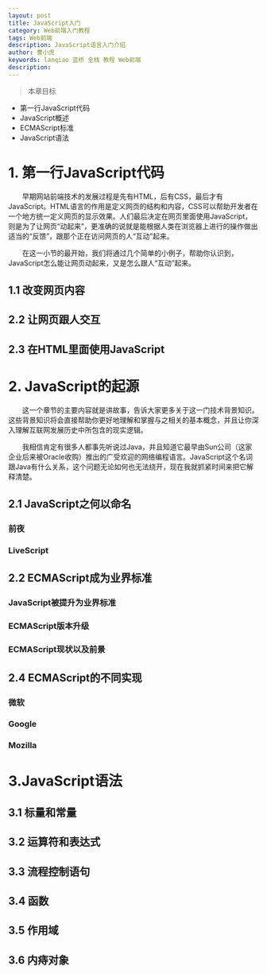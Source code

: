 ```yaml
---
layout: post
title: JavaScript入门
category: Web前端入门教程
tags: Web前端
description: JavaScript语言入门介绍
author: 曹小虎
keywords: lanqiao 蓝桥 全栈 教程 Web前端
description: 
---
```


> 本章目标

- 第一行JavaScript代码
- JavaScript概述
- ECMAScript标准
- JavaScript语法

# 1. 第一行JavaScript代码

&emsp;&emsp;早期网站前端技术的发展过程是先有HTML，后有CSS，最后才有JavaScript。HTML语言的作用是定义网页的结构和内容，CSS可以帮助开发者在一个地方统一定义网页的显示效果。人们最后决定在网页里面使用JavaScript，则是为了让网页“动起来”，更准确的说就是能根据人类在浏览器上进行的操作做出适当的“反馈”，跟那个正在访问网页的人“互动”起来。

&emsp;&emsp;在这一小节的最开始，我们将通过几个简单的小例子，帮助你认识到，JavaScript怎么能让网页动起来，又是怎么跟人“互动”起来。

## 1.1 改变网页内容

## 2.2 让网页跟人交互

## 2.3 在HTML里面使用JavaScript

# 2. JavaScript的起源

&emsp;&emsp;这一个章节的主要内容就是讲故事，告诉大家更多关于这一门技术背景知识。这些背景知识将会直接帮助你更好地理解和掌握与之相关的基本概念，并且让你深入理解互联网发展历史中所包含的现实逻辑。

&emsp;&emsp;我相信肯定有很多人都事先听说过Java，并且知道它最早由Sun公司（这家企业后来被Oracle收购）推出的广受欢迎的网络编程语言。JavaScript这个名词跟Java有什么关系，这个问题无论如何也无法绕开，现在我就抓紧时间来把它解释清楚。

## 2.1 JavaScript之何以命名

### 前夜

### LiveScript

## 2.2 ECMAScript成为业界标准

### JavaScript被提升为业界标准

### ECMAScript版本升级

### ECMAScript现状以及前景

## 2.4 ECMAScript的不同实现

### 微软

### Google

### Mozilla

# 3.JavaScript语法

## 3.1 标量和常量

## 3.2 运算符和表达式

## 3.3 流程控制语句

## 3.4 函数

## 3.5 作用域

## 3.6 内痔对象


